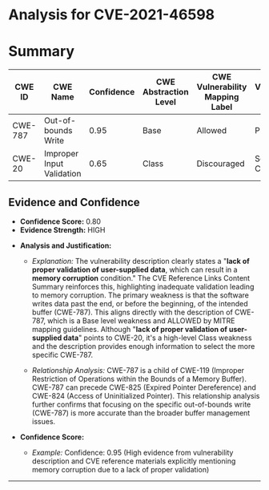 # Analysis for CVE-2021-46598

# Summary
| CWE ID | CWE Name | Confidence | CWE Abstraction Level | CWE Vulnerability Mapping Label | CWE-Vulnerability Mapping Notes |
|---|---|---|---|---|---|
| CWE-787 | Out-of-bounds Write | 0.95 | Base | Allowed | Primary CWE |
| CWE-20 | Improper Input Validation | 0.65 | Class | Discouraged | Secondary Candidate |

## Evidence and Confidence

*   **Confidence Score:** 0.80
*   **Evidence Strength:** HIGH

- **Analysis and Justification:**  
  - *Explanation:* The vulnerability description clearly states a "**lack of proper validation of user-supplied data**, which can result in a **memory corruption** condition." The CVE Reference Links Content Summary reinforces this, highlighting inadequate validation leading to memory corruption. The primary weakness is that the software writes data past the end, or before the beginning, of the intended buffer (CWE-787). This aligns directly with the description of CWE-787, which is a Base level weakness and ALLOWED by MITRE mapping guidelines. Although "**lack of proper validation of user-supplied data**" points to CWE-20, it's a high-level Class weakness and the description provides enough information to select the more specific CWE-787.
  
  - *Relationship Analysis:* CWE-787 is a child of CWE-119 (Improper Restriction of Operations within the Bounds of a Memory Buffer). CWE-787 can precede CWE-825 (Expired Pointer Dereference) and CWE-824 (Access of Uninitialized Pointer). This relationship analysis further confirms that focusing on the specific out-of-bounds write (CWE-787) is more accurate than the broader buffer management issues.

- **Confidence Score:**  
  - *Example:* Confidence: 0.95 (High evidence from vulnerability description and CVE reference materials explicitly mentioning memory corruption due to a lack of proper validation)

---